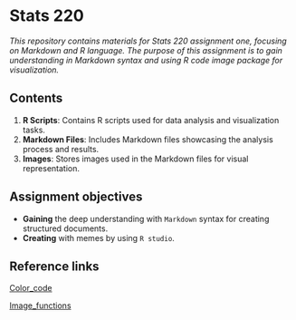# Stats 220 

*This repository contains materials for Stats 220 assignment one, focusing on Markdown and R language. The purpose of this assignment is to gain understanding in Markdown syntax and using R code image package for visualization.*

## Contents

1. **R Scripts**: Contains R scripts used for data analysis and visualization tasks.
2. **Markdown Files**: Includes Markdown files showcasing the analysis process and results.
3. **Images**: Stores images used in the Markdown files for visual representation.

## Assignment objectives

- **Gaining** the deep understanding with `Markdown` syntax for creating structured documents.
- **Creating** with memes by using `R studio`.

## Reference links
[Color_code](https://www.w3schools.com/colors/colors_picker.asp)

[Image_functions](https://docs.ropensci.org/magick/articles/intro.html)
